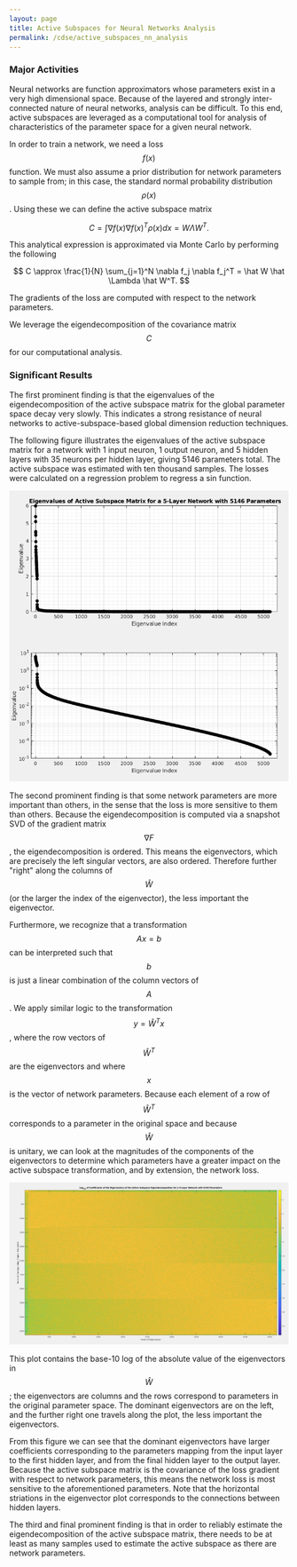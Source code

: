 ```yaml
---
layout: page
title: Active Subspaces for Neural Networks Analysis
permalink: /cdse/active_subspaces_nn_analysis
---
```


### Major Activities 

Neural networks are function approximators whose parameters exist in a very high dimensional space. Because of the layered and strongly inter-connected nature of neural networks, analysis can be difficult. To this end, active subspaces are leveraged as a computational tool for analysis of characteristics of the parameter space for a given neural network.

In order to train a network, we need a loss $$f(x)$$ function. We must also assume a prior distribution for network parameters to sample from; in this case, the standard normal probability distribution $$\rho(x)$$. Using these we can define the active subspace matrix

$$ C = \int \nabla f(x) \nabla f(x)^T \rho(x) d x = W \Lambda W^T. $$

This analytical expression is approximated via Monte Carlo by performing the following

$$ C \approx \frac{1}{N} \sum_{j=1}^N \nabla f_j \nabla f_j^T = \hat W \hat \Lambda \hat W^T. $$

The gradients of the loss are computed with respect to the network parameters.

We leverage the eigendecomposition of the covariance matrix $$C$$ for our computational analysis.

### Significant Results

The first prominent finding is that the eigenvalues of the eigendecomposition of the active subspace matrix for the global parameter space decay very slowly. This indicates a strong resistance of neural networks to active-subspace-based global dimension reduction techniques.

The following figure illustrates the eigenvalues of the active subspace matrix for a network with 1 input neuron, 1 output neuron, and 5 hidden layers with 35 neurons per hidden layer, giving 5146 parameters total. The active subspace was estimated with ten thousand samples. The losses were calculated on a regression problem to regress a sin function.

![The eigenvalues of the active subspace matrix for a network with 5146 parameters and 10000 active subspace samples.](/assets/figures/rusty/CDSE_eigenvalues.png "fig:CDSE_Eigenvalues")

The second prominent finding is that some network parameters are more important than others, in the sense that the loss is more sensitive to them than others. Because the eigendecomposition is computed via a snapshot SVD of the gradient matrix $$\nabla F$$, the eigendecomposition is ordered. This means the eigenvectors, which are precisely the left singular vectors, are also ordered. Therefore further "right" along the columns of $$\hat W$$ (or the larger the index of the eigenvector), the less important the eigenvector.

Furthermore, we recognize that a transformation $$A x = b$$ can be interpreted such that $$b$$ is just a linear combination of the column vectors of $$A$$. We apply similar logic to the transformation $$y = \hat W^T x$$, where the row vectors of $$\hat W^T$$ are the eigenvectors and where $$x$$ is the vector of network parameters. Because each element of a row of $$\hat W^T$$ corresponds to a parameter in the original space and because $$\hat W$$ is unitary, we can look at the magnitudes of the components of the eigenvectors to determine which parameters have a greater impact on the active subspace transformation, and by extension, the network loss.

![The eigenvectors of the active subspace matrix for a network with 5146 parameters and 10000 active subspace samples.](/assets/figures/rusty/CDSE_eigenvectors.png "fig:CDSE_Eigenvectors")

This plot contains the base-10 log of the absolute value of the eigenvectors in $$\hat W$$ ; the eigenvectors are columns and the rows correspond to parameters in the original parameter space. The dominant eigenvectors are on the left, and the further right one travels along the plot, the less important the eigenvectors.

From this figure we can see that the dominant eigenvectors have larger coefficients corresponding to the parameters mapping from the input layer to the first hidden layer, and from the final hidden layer to the output layer. Because the active subspace matrix is the covariance of the loss gradient with respect to network parameters, this means the network loss is most sensitive to the aforementioned parameters. Note that the horizontal striations in the eigenvector plot corresponds to the connections between hidden layers.

The third and final prominent finding is that in order to reliably estimate the eigendecomposition of the active subspace matrix, there needs to be at least as many samples used to estimate the active subspace as there are network parameters.



<!-- Some beautiful pictures or videos could go here -->
<!-- [![acoustic-elastic wave equation video](/assets/figures/jon/mangll_animation_frame.png)](/assets/figures/jon/mangll_animation_trimmed.ogv "Mangll video") -->

